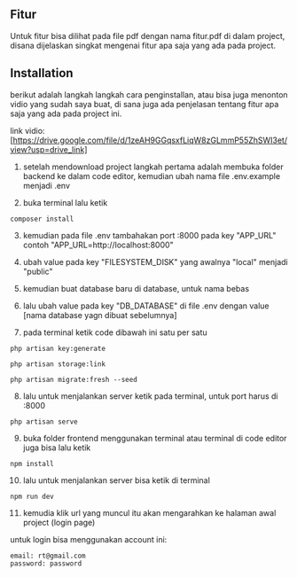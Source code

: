 ## Fitur

Untuk fitur bisa dilihat pada file pdf dengan nama fitur.pdf di dalam project, disana dijelaskan singkat mengenai fitur apa saja yang ada pada project.

## Installation

berikut adalah langkah langkah cara penginstallan, atau bisa juga menonton vidio yang sudah saya buat, di sana juga ada penjelasan tentang fitur apa saja yang ada pada project ini.

link vidio: [https://drive.google.com/file/d/1zeAH9GGqsxfLiqW8zGLmmP55ZhSWI3et/view?usp=drive_link]

1. setelah mendownload project langkah pertama adalah membuka folder backend ke dalam code editor, kemudian ubah nama file .env.example menjadi .env

2. buka terminal lalu ketik

```
composer install
```

3. kemudian pada file .env tambahakan port :8000 pada key "APP_URL" contoh "APP_URL=http://localhost:8000"

4. ubah value pada key "FILESYSTEM_DISK" yang awalnya "local" menjadi "public"

5. kemudian buat database baru di database, untuk nama bebas

6. lalu ubah value pada key "DB_DATABASE" di file .env dengan value [nama database yagn dibuat sebelumnya]

7. pada terminal ketik code dibawah ini satu per satu

```
php artisan key:generate
```

```
php artisan storage:link
```

```
php artisan migrate:fresh --seed
```

8. lalu untuk menjalankan server ketik pada terminal, untuk port harus di :8000

```
php artisan serve
```

9. buka folder frontend menggunakan terminal atau terminal di code editor juga bisa lalu ketik

```
npm install
```

10. lalu untuk menjalankan server bisa ketik di terminal

```
npm run dev
```

11. kemudia klik url yang muncul itu akan mengarahkan ke halaman awal project (login page)

untuk login bisa menggunakan account ini:

```
email: rt@gmail.com
password: password
```
